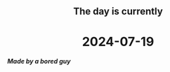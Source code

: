 <h2 align=center>The day is currently</h2>
<h1 align=center><!--TIME BEGIN-->2024-07-19<!--TIME END--></h1>
<h5>Made by a bored guy</h5>

